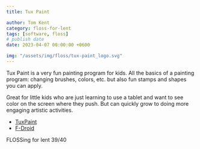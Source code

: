 ```yaml
---
title: Tux Paint

author: Tom Kent
category: floss-for-lent
tags: [software, floss]
# publish date
date: 2023-04-07 00:00:00 +0600

img: "/assets/img/floss/tux-paint_logo.svg"
---
```


Tux Paint is a very fun painting program for kids. All the basics of a painting program: changing brushes, colors, etc. 
but also fun stamps and shapes you can apply. 

Great for little kids who are just learning to use a tablet and want to see color on the screen where they push. But 
can quickly grow to doing more engaging artistic activities.

*  [TuxPaint](https://tuxpaint.org/)
*  [F-Droid](https://f-droid.org/en/packages/org.tuxpaint/)

FLOSSing for lent 39/40